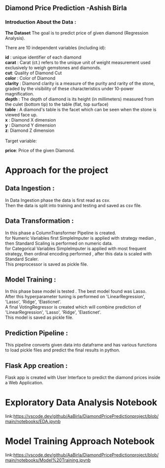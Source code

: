 ## Diamond Price Prediction -Ashish Birla
### Introduction About the Data :
<b>The Dataset</b>
 The goal is to predict price of given diamond (Regression Analysis).

There are 10 independent variables (including id):

<b>id</b> : unique identifier of each diamond <br> 
<b>carat</b> : Carat (ct.) refers to the unique unit of weight measurement used exclusively to weigh gemstones and diamonds.<br> 
<b>cut</b>: Quality of Diamond Cut <br> 
<b>color</b> : Color of Diamond <br> 
<b>clarity</b> : Diamond clarity is a measure of the purity and rarity of the stone, graded by the visibility of these characteristics under 10-power magnification.<br> 
<b>depth</b> : The depth of diamond is its height (in millimeters) measured from the culet (bottom tip) to the table (flat, top surface) <br> 
<b>table</b> : A diamond's table is the facet which can be seen when the stone is viewed face up.<br> 
<b>x</b> : Diamond X dimension <br> 
<b>y</b> : Diamond Y dimension <br> 
<b>z</b>: Diamond Z dimension <br> 
<br>
Target variable:

<b>price</b>: Price of the given Diamond.


# Approach for the project
## Data Ingestion :

In Data Ingestion phase the data is first read as csv.<br>
Then the data is split into training and testing and saved as csv file.<br>
## Data Transformation :

In this phase a ColumnTransformer Pipeline is created.<br>
for Numeric Variables first SimpleImputer is applied with strategy median , then Standard Scaling is performed on numeric data.<br>
for Categorical Variables SimpleImputer is applied with most frequent strategy, then ordinal encoding performed , after this data is scaled with Standard Scaler.<br>
This preprocessor is saved as pickle file.<br>
## Model Training :

In this phase base model is tested . The best model found was Lasso.<br>
After this hyperparameter tuning is performed on 'LinearRegression', 'Lasso', 'Ridge', 'Elasticnet'.<br>
A final VotingRegressor is created which will combine prediction of 'LinearRegression', 'Lasso', 'Ridge', 'Elasticnet'.<br>
This model is saved as pickle file.<br>
## Prediction Pipeline :

This pipeline converts given data into dataframe and has various functions to load pickle files and predict the final results in python.<br>
## Flask App creation :

Flask app is created with User Interface to predict the diamond prices inside a Web Application.<br>


# Exploratory Data Analysis Notebook <br>
link:https://vscode.dev/github/AaBirla/DiamondPricePredictionproject/blob/main/notebooks/EDA.ipynb

# Model Training Approach Notebook <br>
link:https://vscode.dev/github/AaBirla/DiamondPricePredictionproject/blob/main/notebooks/Model%20Training.ipynb
